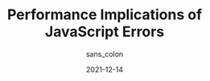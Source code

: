 ---
author: sans_colon
date: 2021-12-14
permalink: false
publisher: perfplanet
tags:
  - javascript
  - performance
  - errors
target_url: https://calendar.perfplanet.com/2021/performance-implications-of-javascript-errors/
title: Performance Implications of JavaScript Errors
---